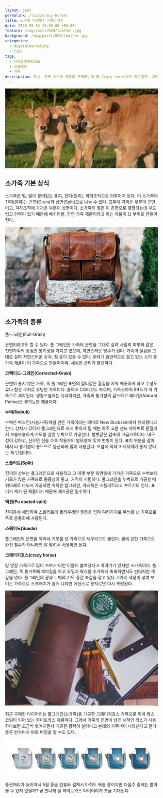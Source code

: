 ```yaml
---
layout: post
permalink: /tips/crazy-horse/
title: 소가죽 미친말? 가죽이야기
date: 2020-05-03 11:30:00 +09:00
feature: /img/posts/009/leather.jpg
background: /img/posts/009/leather.jpg
categories:
  - digitalmarketing
  - tips
tags:
  - 디지털마케팅실습
  - 구글애즈
  - 가죽
description: 아니, 진짜 소가죽 제품을 구매했는데 왜 Crazy-horse라고 하는걸까. 그리고 말가죽이면 말가죽이지 미친 말가죽은 또 뭘까. 세상은 참 넓고 내가 모르는 건 많구나.
---
```


![소](/img/posts/009/cow.jpg)

## 소가죽 기본 상식

소가죽은 털, 털이 붙어있는 표피, 진피(원피), 피하조직으로 이루어져 있다. 이 소가죽의 진피(원피)는 은면(Grain)과 상면(Split)으로 나눌 수 있다. 표피에 가까운 부분이 은면이고, 피하조직에 가까운 부분이 상면이다. 소가죽의 질은 이 은면으로 결정되는데 부드럽고 탄력이 있기 때문에 베지터블, 천연 가죽 제품이라고 하는 제품이 요 부위로 만들어진다. 

![소가죽가방](/img/posts/009/full-grain.jpg)

## 소가죽의 종류

풀-그레인(Full-Grain)

은면이라고도 할 수 있다. 풀 그레인은 가죽의 은면을 그대로 살려 사람의 피부와 같은 천연가죽의 장점인 통기성을 가지고 있으며, 자연스러운 방수가 된다. 가죽의 질감을 그대로 살려 자연스러운 상처, 점 등이 있을 수 있다. 우리가 일반적으로 알고 있는 소의 통가죽 제품이 이 가죽으로 만들어지며, 세심한 관리가 필요하다. 

**코렉티드-그레인(Corrected-Grain)**

은면이 좋지 않은 가죽, 즉 풀그레인 표면의 잡티같은 흠집을 지워 깨끗하게 하고 수성도료나 합성 수지로 코팅한 가죽이다. 줄여서 CG라고도 부르며, 가죽소파의 99%가 이 가죽으로 제작된다. 생활오염에는 유리하지만, 가죽의 통기성이 감소하고 에이징(Natural Patina)은 불가능한 제품이다. 

**누벅(Nubuk)**

누벅은 벅스킨(사슴가죽)처럼 만든 가죽이라는 의미로 New Buckskin에서 유래했다고 한다. 상처가 있어서 풀그레인으로 쓰지 못하게 될 때는 아주 고운 샌드 페이퍼로 문질러서 보슬보슬하게 기모를 살린 누벅으로 가공한다. 벨벳같은 감촉의 고급가죽이다. 내구성이 강하고, 신으면 신을 수록 착용자의 발모양에 맞게 변형이 된다. 표피 부분을 갈아내서 더 통기성이 좋으므로 등산화에 많이 사용된다. 오염에 약하고 세탁력이 좋지 않다는 게 단점이다. 

**스플리트(Split)**

진피의 상부는 풀그레인으로 사용하고 그 아랫 부분 육면층에 가까운 가죽으로 누벅보다 기모가 많은 가죽으로 통풍성이 좋고, 가격이 저렴하다. 풀그레인을 누벅으로 가공할 때 위아래로 나눠서 가공하면 위쪽은 탑그레인, 아래쪽은 스플리트라고 부르기도 한다. 표피가 제거 된 제품이기 때문에 재가공은 필수이다. 

**액션(Pu coated split)**

진피층에 해당하며 스플리트에 폴리우레탄 필름을 입혀 여러가지로 무늬를 낸 가죽으로 주로 운동화에 사용된다. 

**스웨이드(Suede)**

풀그레인의 은면을 깍아내 기모를 낸 가죽으로 세무라고도 불린다. 물에 강한 가죽으로 완전 침수가 아니라면 잘 말려서 사용하면 된다.

**크레이지호스(crazy horse)**

말 안장 가죽으로 많이 쓰여서 이런 이름이 붙여졌다고 이야기가 있지만 소가죽이다. 풀그레인, 즉 통가죽에 페파질을 하고 오일과 왁스를 추가해서 촉촉하면서도 빈티지한 색감을 낸다.  풀그레인의 광과 누벅의 기모 중간 촉감을 갖고 있다. 2가지 색상이 섞여 보이는 가죽으로 스크래치가 쉽게 나지만 에센스로 문지르면 다시 복원된다.

![다이어리](/img/posts/009/diary.jpg)

최근 구매한 다이어리는 풀그레인(소가죽)을 가공한 크레이지호스 가죽으로 위에 왁스 코팅이 되어 있는 화이트왁스 제품이다. 그래서 가죽의 은면에 남은 새하얀 왁스가 사용하다보면 조금씩 벗겨지면서 매끈한 광택이 살아나고 본래의 가죽색이 나타난다고 한다. 물론 받자마자 바로 버핑을 할 수도 있다.

![다이어리](/img/posts/009/blueairpot.jpeg)

통관처리가 늦어져서 5월 황금 연휴와 겹쳐서 아직도 배송 중이지만 다음주 중에는 받아볼 수 있지 않을까? 곧 만나게 될 화이트왁스 다이어리가 조금 기대된다. 

